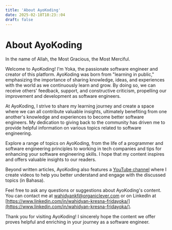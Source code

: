 ```yaml
---
title: 'About AyoKoding'
date: 2025-02-18T18:23::04
draft: false
---
```


# About AyoKoding

In the name of Allah, the Most Gracious, the Most Merciful.

Welcome to AyoKoding! I'm Yoka, the passionate software engineer and creator of this platform. AyoKoding was born from "learning in public," emphasizing the importance of sharing knowledge, ideas, and experiences with the world as we continuously learn and grow. By doing so, we can receive others' feedback, support, and constructive criticism, propelling our improvement and development as software engineers.

At AyoKoding, I strive to share my learning journey and create a space where we can all contribute valuable insights, ultimately benefiting from one another's knowledge and experiences to become better software engineers. My dedication to giving back to the community has driven me to provide helpful information on various topics related to software engineering.

Explore a range of topics on AyoKoding, from the life of a programmer and software engineering principles to working in tech companies and tips for enhancing your software engineering skills. I hope that my content inspires and offers valuable insights to our readers.

Beyond written articles, AyoKoding also features a [YouTube channel](https://www.youtube.com/ayokoding) where I create videos to help you better understand and engage with the discussed topics (in Bahasa).

Feel free to ask any questions or suggestions about AyoKoding's content. You can contact me at [wahidyankf@organiclever.com](mailto:wahidyankf@organiclever.com) or on LinkedIn at [https://www.linkedin.com/in/wahidyan-kresna-fridayoka/](https://www.linkedin.com/in/wahidyan-kresna-fridayoka/).

Thank you for visiting AyoKoding! I sincerely hope the content we offer proves helpful and enriching in your journey as a software engineer.
